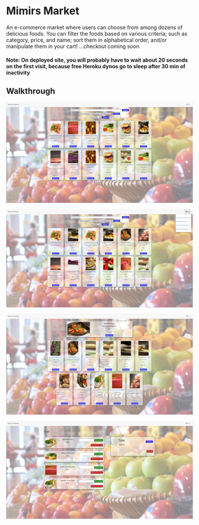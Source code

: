 # Mimirs Market

An e-commerce market where users can choose from among dozens of delicious foods. You can filter the foods based on various criteria; such as category, price, and name; sort them in alphabetical order, and/or manipulate them in your cart! ...checkout coming soon

#### Note: On deployed site, you will probably have to wait about 20 seconds on the first visit, because free Heroku dynos go to sleep after 30 min of inactivity

## Walkthrough

![main-page](public/images/screenshot-1.png)

![main-page](public/images/screenshot-2.png)

![main-page](public/images/screenshot-3.png)

![main-page](public/images/screenshot-4.png)


